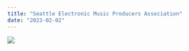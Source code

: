 ```yaml
---
title: "Seattle Electronic Music Producers Association"
date: "2023-02-02"
---
```


[![](images/307946839_10159748306003005_3155010288894816476_n-1024x450.jpg)](https://naturalselectiondeejaying.com/wp-content/uploads/2023/02/307946839_10159748306003005_3155010288894816476_n.jpg)
